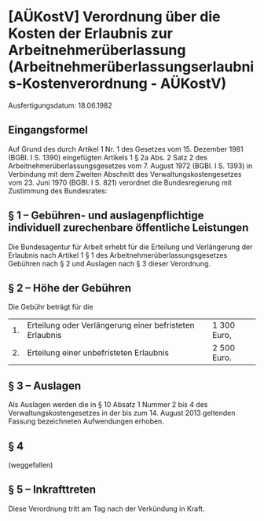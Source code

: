 # [AÜKostV] Verordnung über die Kosten der Erlaubnis zur Arbeitnehmerüberlassung  (Arbeitnehmerüberlassungserlaubnis-Kostenverordnung - AÜKostV)

Ausfertigungsdatum: 18.06.1982

 

## Eingangsformel

Auf Grund des durch Artikel 1 Nr. 1 des Gesetzes vom 15. Dezember 1981 (BGBl. I S. 1390) eingefügten Artikels 1 § 2a Abs. 2 Satz 2 des Arbeitnehmerüberlassungsgesetzes vom 7. August 1972 (BGBl. I S. 1393) in Verbindung mit dem Zweiten Abschnitt des Verwaltungskostengesetzes vom 23. Juni 1970 (BGBl. I S. 821) verordnet die Bundesregierung mit Zustimmung des Bundesrates:


## § 1 – Gebühren- und auslagenpflichtige individuell zurechenbare öffentliche Leistungen

Die Bundesagentur für Arbeit erhebt für die Erteilung und Verlängerung der Erlaubnis nach Artikel 1 § 1 des Arbeitnehmerüberlassungsgesetzes Gebühren nach § 2 und Auslagen nach § 3 dieser Verordnung.


## § 2 – Höhe der Gebühren

Die Gebühr beträgt für die  

|     |                                                         |             |
|:----|:--------------------------------------------------------|:------------|
| 1\. | Erteilung oder Verlängerung einer befristeten Erlaubnis | 1 300 Euro, |
| 2\. | Erteilung einer unbefristeten Erlaubnis                 | 2 500 Euro. |


## § 3 – Auslagen

Als Auslagen werden die in § 10 Absatz 1 Nummer 2 bis 4 des Verwaltungskostengesetzes in der bis zum 14. August 2013 geltenden Fassung bezeichneten Aufwendungen erhoben.


## § 4

(weggefallen)


## § 5 – Inkrafttreten

Diese Verordnung tritt am Tag nach der Verkündung in Kraft.
